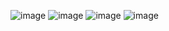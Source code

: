 ![image](https://user-images.githubusercontent.com/58727771/165471855-45332f91-4668-4f5b-8a2c-5ed9b1d9ad1e.png)
![image](https://user-images.githubusercontent.com/58727771/165471880-1a398c73-4999-472d-9e1c-1e678a781764.png)
![image](https://user-images.githubusercontent.com/58727771/165471906-08ced650-8a45-4a27-9dec-0bf9df267548.png)
![image](https://user-images.githubusercontent.com/58727771/165471942-87fa8734-3edd-4f00-8306-6a6bfdc0a940.png)




